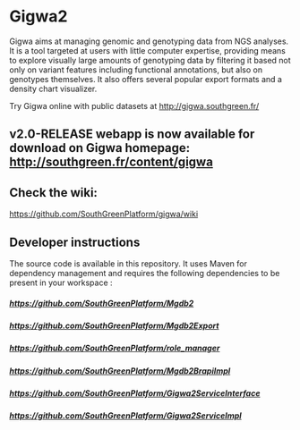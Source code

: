 # Gigwa2

Gigwa aims at managing genomic and genotyping data from NGS analyses. It is a tool targeted at users with little computer expertise, providing means to explore visually large amounts of genotyping data by filtering it based not only on variant features including functional annotations, but also on genotypes themselves. It also offers several popular export formats and a density chart visualizer.

Try Gigwa online with public datasets at http://gigwa.southgreen.fr/

## v2.0-RELEASE webapp is now available for download on Gigwa homepage: http://southgreen.fr/content/gigwa

## Check the wiki:
https://github.com/SouthGreenPlatform/gigwa/wiki

## Developer instructions

The source code is available in this repository. It uses Maven for dependency management and requires the following dependencies to be present in your workspace :

##### https://github.com/SouthGreenPlatform/Mgdb2
##### https://github.com/SouthGreenPlatform/Mgdb2Export
##### https://github.com/SouthGreenPlatform/role_manager
##### https://github.com/SouthGreenPlatform/Mgdb2BrapiImpl
##### https://github.com/SouthGreenPlatform/Gigwa2ServiceInterface
##### https://github.com/SouthGreenPlatform/Gigwa2ServiceImpl
